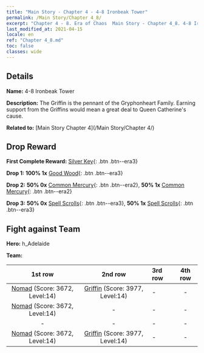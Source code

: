 ```yaml
---
title: "Main Story - Chapter 4 - 4-8 Ironbeak Tower"
permalink: /Main Story/Chapter 4_8/
excerpt: "Chapter 4 - 8. Era of Chaos  Main Story - Chapter 4_8. 4-8 Ironbeak Tower"
last_modified_at: 2021-04-15
locale: en
ref: "Chapter 4_8.md"
toc: false
classes: wide
---
```


## Details

 **Name:** 4-8 Ironbeak Tower

 **Description:** The Griffin is the pennant of the Gryphonheart Family. Earning support from the Griffins would mean a great deal to Queen Catherine's cause.

 **Related to:** [Main Story Chapter 4](/Main Story/Chapter 4/)

## Drop Reward

 **First Complete Reward:** [Silver Key](/Items/con_693/){: .btn .btn--era3}

 **Drop 1:** **100% 1x** [Good Wood](/Items/mat_13/){: .btn .btn--era3}

 **Drop 2:** **50% 0x** [Common Mercury](/Items/mat_8/){: .btn .btn--era2}, **50% 1x** [Common Mercury](/Items/mat_8/){: .btn .btn--era2}

 **Drop 3:** **50% 0x** [Spell Scrolls](/Items/con_694/){: .btn .btn--era3}, **50% 1x** [Spell Scrolls](/Items/con_694/){: .btn .btn--era3}


## Fight against Team
 **Hero:** h_Adelaide

 **Team:**


  | 1st row | 2nd row | 3rd row | 4th row |
  |:----:|:----:|:----|:----:|
  | [Nomad](/units/Nomad/) (Score: 3672, Level:14)  | [Griffin](/units/Griffin/) (Score: 3977, Level:14)  | - | - |
  | [Nomad](/units/Nomad/) (Score: 3672, Level:14)  | - | - | - |
  | - | - | - | - |
  | [Nomad](/units/Nomad/) (Score: 3672, Level:14)  | [Griffin](/units/Griffin/) (Score: 3977, Level:14)  | - | - |


